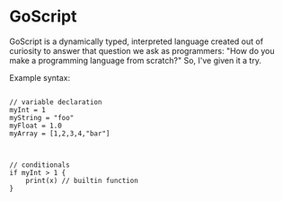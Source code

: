 <link href="https://cdn.jsdelivr.net/npm/prismjs@1.25.0/themes/prism.css" rel="stylesheet"/>
<script src="https://cdn.jsdelivr.net/npm/prismjs@1.25.0/prism.js"></script>
<script>
Prism.languages.goscript = {
    'comment': /\/\/.*/,
    'string': /"(?:\\.|[^\\"])*"/,
    'function': {
        pattern: /(\bfunc\s+)[a-zA-Z_]\w*(?=\()/,
        lookbehind: true
    },
    'keyword': /\b(?:if|for|return)\b/,
    'boolean': /\b(?:true|false)\b/,
    'number': /\b\d+(?:\.\d+)?\b/,
    'operator': /=/,
    'punctuation': /[{}[\];(),.:]/
};
</script>

# GoScript

GoScript is a dynamically typed, interpreted language created out of curiosity to answer that question we ask as programmers: "How do you make a programming language from scratch?" So, I've given it a try.


Example syntax:
<pre><code class="language-goscript">
// variable declaration
myInt = 1
myString = "foo"
myFloat = 1.0
myArray = [1,2,3,4,"bar"]



// conditionals
if myInt > 1 {
    print(x) // builtin function 
}
</code></pre>